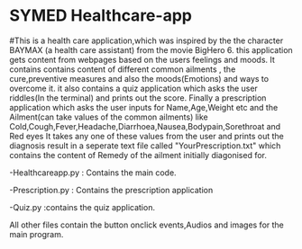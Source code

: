 # SYMED Healthcare-app

#This is a health care application,which was inspired by the the character BAYMAX (a health care assistant) from the movie BigHero 6.
this application gets content from webpages based on the users feelings and moods.
It contains contains content of different common ailments , the cure,preventive measures and also the moods(Emotions) and ways to overcome it.
it also contains a quiz application which asks the user riddles(In the terminal) and prints out the score.
Finally a prescription application which asks the user inputs for Name,Age,Weight etc and the Ailment(can take values of the common ailments)
like Cold,Cough,Fever,Headache,Diarrhoea,Nausea,Bodypain,Sorethroat and Red eyes
It takes any one of these values from the user and prints out the diagnosis result in a seperate text file called "YourPrescription.txt"
which contains the content of Remedy of the ailment initially diagonised for. 


-Healthcareapp.py : Contains the main code.

-Prescription.py : Contains the prescription application

-Quiz.py :contains the quiz application.

All other files contain the button onclick events,Audios and images for the main program.


